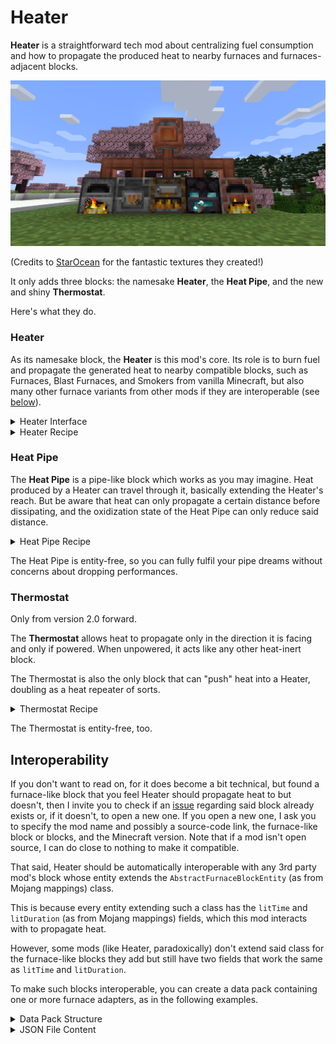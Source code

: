 # Heater

**Heater** is a straightforward tech mod about centralizing fuel consumption and how to propagate the produced heat to nearby furnaces and furnaces-adjacent blocks.

![Heater Showcase](img/Heater_Showcase_1.png)

(Credits to [StarOcean](https://github.com/0Starocean0) for the fantastic textures they created!)

It only adds three blocks: the namesake **Heater**, the **Heat Pipe**, and the new and shiny **Thermostat**.

Here's what they do.

### Heater

As its namesake block, the **Heater** is this mod's core. Its role is to burn fuel and propagate the generated heat to nearby compatible blocks, such as Furnaces, Blast Furnaces, and Smokers from vanilla Minecraft, but also many other furnace variants from other mods if they are interoperable (see [below](#interoperability)).

<details>
<summary>Heater Interface</summary>

![Heater Interface](img/Heater_Screen.png)

</details>

<details>
<summary>Heater Recipe</summary>

![Heater Recipe](img/Heater_Recipe.png)

</details>

### Heat Pipe

The **Heat Pipe** is a pipe-like block which works as you may imagine. Heat produced by a Heater can travel through it, basically extending the Heater's reach. But be aware that heat can only propagate a certain distance before dissipating, and the oxidization state of the Heat Pipe can only reduce said distance.

<details>
<summary>Heat Pipe Recipe</summary>

![Heat Pipe Recipe](img/Heat_Pipe_Recipe.png)

</details>

The Heat Pipe is entity-free, so you can fully fulfil your pipe dreams without concerns about dropping performances.

### Thermostat

Only from version 2.0 forward.

The **Thermostat** allows heat to propagate only in the direction it is facing and only if powered. When unpowered, it acts like any other heat-inert block.

The Thermostat is also the only block that can "push" heat into a Heater, doubling as a heat repeater of sorts.

<details>
<summary>Thermostat Recipe</summary>

![Thermostat Recipe](img/Thermostat_Recipe.png)

</details>

The Thermostat is entity-free, too.

## Interoperability

If you don't want to read on, for it does become a bit technical, but found a furnace-like block that you feel Heater should propagate heat to but doesn't, then I invite you to check if an [issue](https://github.com/NivOridocs/heater/issues) regarding said block already exists or, if it doesn't, to open a new one. If you open a new one, I ask you to specify the mod name and possibly a source-code link, the furnace-like block or blocks, and the Minecraft version. Note that if a mod isn't open source, I can do close to nothing to make it compatible.

That said, Heater should be automatically interoperable with any 3rd party mod's block whose entity extends the `AbstractFurnaceBlockEntity` (as from Mojang mappings) class.

This is because every entity extending such a class has the `litTime` and `litDuration` (as from Mojang mappings) fields, which this mod interacts with to propagate heat.

However, some mods (like Heater, paradoxically) don't extend said class for the furnace-like blocks they add but still have two fields that work the same as `litTime` and `litDuration`.

To make such blocks interoperable, you can create a data pack containing one or more furnace adapters, as in the following examples.

<details>
<summary>Data Pack Structure</summary>

```tree
<datapack>.zip
├── data
│   └── <datapack>
│       └── heater
│           └── adapters
│               └── furnace
│                   └── <block_entity_type_1>.json (content example below)
│                   └── <block_entity_type_2>.json
│                   └── ...
├── pack.mcmeta
└── pack.png (optional)
```

</details>

<details>
<summary>JSON File Content</summary>

```json
// custom_furnace.json
{
    // The id of the 3rd party mod's furnace-like block's entity' type
    "type": "example_mod:custom_furnace_entity_type",
    // The name of the field corresponding in function to `litTime`
    "litTime": "burnTime",
    // The name of the field corresponding in function to `litDuration`
    "litDuration": "fuelTime"
}
```

</details>
